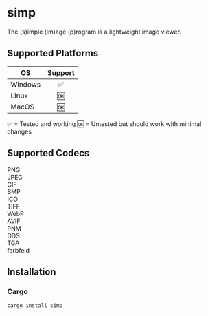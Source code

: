 # simp  
The (s)imple (im)age (p)rogram is a lightweight image viewer.

## Supported Platforms
| OS            | Support|
| ------------- |:------:|
| Windows       | ✅ |
| Linux         | 🆗 |
| MacOS         | 🆗 |

✅ = Tested and working 🆗 = Untested but should work with minimal changes

## Supported Codecs
PNG  
JPEG  
GIF  
BMP  
ICO  
TIFF  
WebP  
AVIF  
PNM  
DDS  
TGA  
farbfeld  

## Installation
### Cargo
```shell
cargo install simp
```
